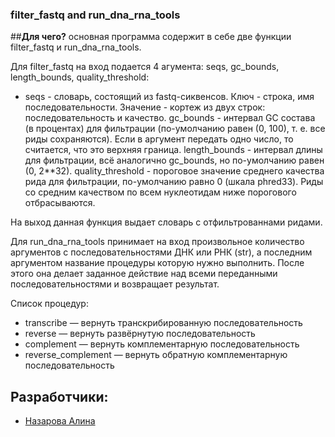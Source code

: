 ### **filter_fastq and run_dna_rna_tools**

##**Для чего?**
основная программа содержит в себе две функции filter_fastq и run_dna_rna_tools. 

Для filter_fastq на вход подается 4 агумента: seqs, gc_bounds, length_bounds, quality_threshold:
- seqs - словарь, состоящий из fastq-сиквенсов. Ключ - строка, имя последовательности. Значение - кортеж из двух строк: последовательность и качество. 
gc_bounds - интервал GC состава (в процентах) для фильтрации (по-умолчанию равен (0, 100), т. е. все риды сохраняются). Если в аргумент передать одно число, то считается, что это верхняя граница.
length_bounds - интервал длины для фильтрации, всё аналогично gc_bounds, но по-умолчанию равен (0, 2**32).
quality_threshold - пороговое значение среднего качества рида для фильтрации, по-умолчанию равно 0 (шкала phred33). Риды со средним качеством по всем нуклеотидам ниже порогового отбрасываются.

На выход данная функция выдает словарь с отфильтрованнами ридами.

Для run_dna_rna_tools принимает на вход произвольное количество аргументов с последовательностями ДНК или РНК (str), а последним аргументом название процедуры которую нужно выполнить. После этого она делает заданное действие над всеми переданными последовательностями и возвращает результат.

Список процедур:

- transcribe — вернуть транскрибированную последовательность
- reverse — вернуть развёрнутую последовательность
- complement — вернуть комплементарную последовательность
- reverse_complement — вернуть обратную комплементарную последовательность

## **Разработчики:**
+ [Назарова Алина](https://github.com/privetttppoka)
